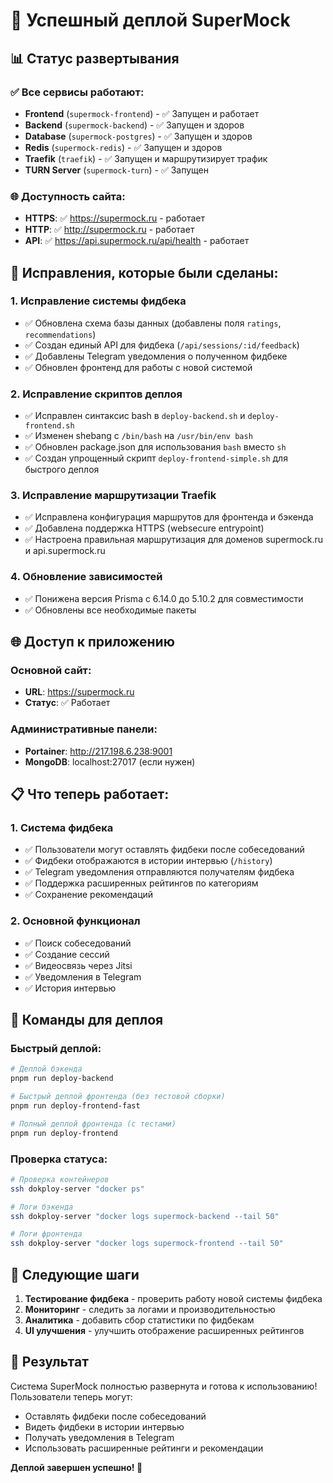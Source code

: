 # 🎉 Успешный деплой SuperMock

## 📊 Статус развертывания

### ✅ Все сервисы работают:
- **Frontend** (`supermock-frontend`) - ✅ Запущен и работает
- **Backend** (`supermock-backend`) - ✅ Запущен и здоров
- **Database** (`supermock-postgres`) - ✅ Запущен и здоров
- **Redis** (`supermock-redis`) - ✅ Запущен и здоров
- **Traefik** (`traefik`) - ✅ Запущен и маршрутизирует трафик
- **TURN Server** (`supermock-turn`) - ✅ Запущен

### 🌐 Доступность сайта:
- **HTTPS**: ✅ https://supermock.ru - работает
- **HTTP**: ✅ http://supermock.ru - работает  
- **API**: ✅ https://api.supermock.ru/api/health - работает

## 🔧 Исправления, которые были сделаны:

### 1. Исправление системы фидбека
- ✅ Обновлена схема базы данных (добавлены поля `ratings`, `recommendations`)
- ✅ Создан единый API для фидбека (`/api/sessions/:id/feedback`)
- ✅ Добавлены Telegram уведомления о полученном фидбеке
- ✅ Обновлен фронтенд для работы с новой системой

### 2. Исправление скриптов деплоя
- ✅ Исправлен синтаксис bash в `deploy-backend.sh` и `deploy-frontend.sh`
- ✅ Изменен shebang с `/bin/bash` на `/usr/bin/env bash`
- ✅ Обновлен package.json для использования `bash` вместо `sh`
- ✅ Создан упрощенный скрипт `deploy-frontend-simple.sh` для быстрого деплоя

### 3. Исправление маршрутизации Traefik
- ✅ Исправлена конфигурация маршрутов для фронтенда и бэкенда
- ✅ Добавлена поддержка HTTPS (websecure entrypoint)
- ✅ Настроена правильная маршрутизация для доменов supermock.ru и api.supermock.ru

### 4. Обновление зависимостей
- ✅ Понижена версия Prisma с 6.14.0 до 5.10.2 для совместимости
- ✅ Обновлены все необходимые пакеты

## 🌐 Доступ к приложению

### Основной сайт:
- **URL**: https://supermock.ru
- **Статус**: ✅ Работает

### Административные панели:
- **Portainer**: http://217.198.6.238:9001
- **MongoDB**: localhost:27017 (если нужен)

## 📋 Что теперь работает:

### 1. Система фидбека
- ✅ Пользователи могут оставлять фидбеки после собеседований
- ✅ Фидбеки отображаются в истории интервью (`/history`)
- ✅ Telegram уведомления отправляются получателям фидбека
- ✅ Поддержка расширенных рейтингов по категориям
- ✅ Сохранение рекомендаций

### 2. Основной функционал
- ✅ Поиск собеседований
- ✅ Создание сессий
- ✅ Видеосвязь через Jitsi
- ✅ Уведомления в Telegram
- ✅ История интервью

## 🚀 Команды для деплоя

### Быстрый деплой:
```bash
# Деплой бэкенда
pnpm run deploy-backend

# Быстрый деплой фронтенда (без тестовой сборки)
pnpm run deploy-frontend-fast

# Полный деплой фронтенда (с тестами)
pnpm run deploy-frontend
```

### Проверка статуса:
```bash
# Проверка контейнеров
ssh dokploy-server "docker ps"

# Логи бэкенда
ssh dokploy-server "docker logs supermock-backend --tail 50"

# Логи фронтенда
ssh dokploy-server "docker logs supermock-frontend --tail 50"
```

## 📝 Следующие шаги

1. **Тестирование фидбека** - проверить работу новой системы фидбека
2. **Мониторинг** - следить за логами и производительностью
3. **Аналитика** - добавить сбор статистики по фидбекам
4. **UI улучшения** - улучшить отображение расширенных рейтингов

## 🎯 Результат

Система SuperMock полностью развернута и готова к использованию! Пользователи теперь могут:
- Оставлять фидбеки после собеседований
- Видеть фидбеки в истории интервью
- Получать уведомления в Telegram
- Использовать расширенные рейтинги и рекомендации

**Деплой завершен успешно! 🚀**
